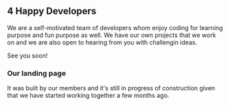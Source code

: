 ## 4 Happy Developers

We are a self-motivated team of developers whom enjoy coding for learning purpose and fun purpose as well.
We have our own projects that we work on and we are also open to hearing from you with challengin ideas.

See you soon!

### Our landing page

It was built by our members and it's still in progress of construction given that we have started working together a few months ago.

